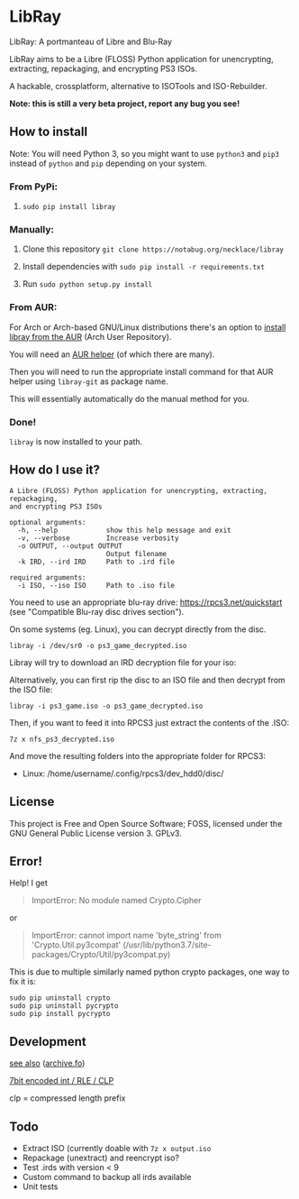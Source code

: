 # LibRay

LibRay: A portmanteau of Libre and Blu-Ray

LibRay aims to be a Libre (FLOSS) Python application for unencrypting,
extracting, repackaging, and encrypting PS3 ISOs.

A hackable, crossplatform, alternative to ISOTools and ISO-Rebuilder.

**Note: this is still a very beta project, report any bug you see!**

## How to install

Note: You will need Python 3, so you might want to use `python3` and `pip3` instead of `python` and `pip` depending on your system.

### From PyPi:

1. `sudo pip install libray`

### Manually:

1. Clone this repository ```git clone https://notabug.org/necklace/libray```

2. Install dependencies with ```sudo pip install -r requirements.txt```

3. Run ```sudo python setup.py install```

### From AUR:

For Arch or Arch-based GNU/Linux distributions there's an option to [install libray from the AUR](https://aur.archlinux.org/packages/libray-git/) (Arch User Repository).

You will need an [AUR helper](https://wiki.archlinux.org/index.php/AUR_helpers) (of which there are many).

Then you will need to run the appropriate install command for that AUR helper using `libray-git` as package name.

This will essentially automatically do the manual method for you.

### Done!

`libray` is now installed to your path.

## How do I use it?

```
A Libre (FLOSS) Python application for unencrypting, extracting, repackaging,
and encrypting PS3 ISOs

optional arguments:
  -h, --help            show this help message and exit
  -v, --verbose         Increase verbosity
  -o OUTPUT, --output OUTPUT
                        Output filename
  -k IRD, --ird IRD     Path to .ird file

required arguments:
  -i ISO, --iso ISO     Path to .iso file
```

You need to use an appropriate blu-ray drive: https://rpcs3.net/quickstart (see "Compatible Blu-ray disc drives section").

On some systems (eg. Linux), you can decrypt directly from the disc.

```
libray -i /dev/sr0 -o ps3_game_decrypted.iso
```

Libray will try to download an IRD decryption file for your iso:

Alternatively, you can first rip the disc to an ISO file and then decrypt from the ISO file:

```
libray -i ps3_game.iso -o ps3_game_decrypted.iso
```

Then, if you want to feed it into RPCS3 just extract the contents of the .ISO:

```
7z x nfs_ps3_decrypted.iso
```

And move the resulting folders into the appropriate folder for RPCS3:

- Linux: /home/username/.config/rpcs3/dev_hdd0/disc/

## License

This project is Free and Open Source Software; FOSS, licensed under the GNU General Public License version 3. GPLv3.

## Error!

Help! I get

> ImportError: No module named Crypto.Cipher

or

> ImportError: cannot import name 'byte_string' from 'Crypto.Util.py3compat' (/usr/lib/python3.7/site-packages/Crypto/Util/py3compat.py)

This is due to multiple similarly named python crypto packages, one way to fix it is:

```
sudo pip uninstall crypto
sudo pip uninstall pycrypto
sudo pip install pycrypto
```

## Development

[see also](http://www.psdevwiki.com/ps3/Bluray_disc#Encryption) ([archive.fo](https://archive.fo/hN1E6))

[7bit encoded int / RLE / CLP](https://github.com/Microsoft/referencesource/blob/master/mscorlib/system/io/binaryreader.cs#L582-L600)

clp = compressed length prefix

## Todo

- Extract ISO (currently doable with `7z x output.iso`
- Repackage (unextract) and reencrypt iso?
- Test .irds with version < 9
- Custom command to backup all irds available
- Unit tests

